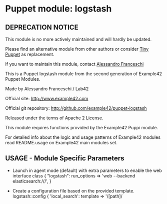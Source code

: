 # Puppet module: logstash

## DEPRECATION NOTICE
This module is no more actively maintained and will hardly be updated.

Please find an alternative module from other authors or consider [Tiny Puppet](https://github.com/example42/puppet-tp) as replacement.

If you want to maintain this module, contact [Alessandro Franceschi](https://github.com/alvagante)


This is a Puppet logstash module from the second generation of Example42 Puppet Modules.

Made by Alessandro Franceschi / Lab42

Official site: http://www.example42.com

Official git repository: http://github.com/example42/puppet-logstash

Released under the terms of Apache 2 License.

This module requires functions provided by the Example42 Puppi module.

For detailed info about the logic and usage patterns of Example42 modules read README.usage on Example42 main modules set.

## USAGE - Module Specific Parameters

* Launch in agent mode (default) with extra parameters to enable the web interface
        class { "logstash":
          run_options => 'web --backend elasticsearch:///',
        }

* Create a configuration file based on the provided template. 
        logstash::config { 'local_search':
          template => '<module>/[path]/<template>',
        }


## USAGE - Basic management

* Install logstash using your distro package, if available

        class { "logstash": }

* Install the latest logstash version from upstream site

        class { "logstash":
          install             => "source",
        }

* Install the latest logstash version from upstream site using puppi. 
  You will have a 'puppi deploy logstash' to deploy and update logstash.

        class { "logstash":
          install             => "puppi",
        }

* Install source from a custom url to a custom install_destination path.
  The following parameters apply both for "source" and "puppi" install methods.
  Puppi method may be used to manage deployment updates (given the $install_source is updated).
  By default install_source is set to upstream developer and install_destination to Web (App) server document root
  Pre and post installation commands may be already defined (check logstash/manifests/params.pp) override them only if needed.
  Url_check and url_pattern are used for application checks, if monitor is enabled. Override only if needed.

        class { "logstash":
          install             => "source",
          install_source      => "http://deploy.example42.com/logstash/logstash-jar",
        }

* Remove logstash

        class { "logstash":
          absent => true
        }

* Enable auditing without without making changes on existing logstash configuration files

        class { "logstash":
          audit_only => true
        }


## USAGE - Overrides and Customizations
* Use custom sources for main config file 

        class { "logstash":
          source => [ "puppet:///modules/lab42/logstash/wp-config.php-${hostname}" , "puppet:///modules/lab42/logstash/wp-config.php" ], 
        }


* Use custom source directory for the whole configuration dir

        class { "logstash":
          source_dir       => "puppet:///modules/lab42/logstash/conf/",
          source_dir_purge => false, # Set to true to purge any existing file not present in $source_dir
        }

* Use custom template for main config file 

        class { "logstash":
          template => "example42/logstash/wp-config.php.erb",      
        }

* Automaticallly include a custom subclass

        class { "logstash:"
          my_class => 'logstash::example42',
        }


## USAGE - Example42 extensions management 
* Activate puppi (recommended, but disabled by default)
  Note that this option requires the usage of Example42 puppi module

        class { "logstash": 
          puppi    => true,
        }

* Activate puppi and use a custom puppi_helper template (to be provided separately with
  a puppi::helper define ) to customize the output of puppi commands 

        class { "logstash":
          puppi        => true,
          puppi_helper => "myhelper", 
        }

* Activate automatic monitoring (recommended, but disabled by default)
  This option requires the usage of Example42 monitor and relevant monitor tools modules

        class { "logstash":
          monitor      => true,
          monitor_tool => [ "nagios" , "puppi" ],
        }


[![Build Status](https://travis-ci.org/example42/puppet-logstash.png?branch=master)](https://travis-ci.org/example42/puppet-logstash)
